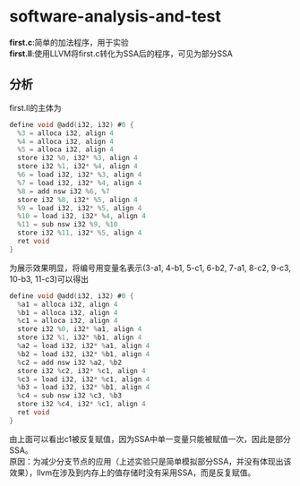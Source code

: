 # software-analysis-and-test
**first.c**:简单的加法程序，用于实验  
**first.ll**:使用LLVM将first.c转化为SSA后的程序，可见为部分SSA  

## 分析
first.ll的主体为  
```c
define void @add(i32, i32) #0 {
  %3 = alloca i32, align 4
  %4 = alloca i32, align 4
  %5 = alloca i32, align 4
  store i32 %0, i32* %3, align 4
  store i32 %1, i32* %4, align 4
  %6 = load i32, i32* %3, align 4
  %7 = load i32, i32* %4, align 4
  %8 = add nsw i32 %6, %7
  store i32 %8, i32* %5, align 4
  %9 = load i32, i32* %5, align 4
  %10 = load i32, i32* %4, align 4
  %11 = sub nsw i32 %9, %10
  store i32 %11, i32* %5, align 4
  ret void
}
```  
为展示效果明显，将编号用变量名表示(3-a1, 4-b1, 5-c1, 6-b2, 7-a1, 8-c2, 9-c3, 10-b3, 11-c3)可以得出  

```  c
define void @add(i32, i32) #0 {
  %a1 = alloca i32, align 4
  %b1 = alloca i32, align 4
  %c1 = alloca i32, align 4
  store i32 %0, i32* %a1, align 4
  store i32 %1, i32* %b1, align 4
  %a2 = load i32, i32* %a1, align 4
  %b2 = load i32, i32* %b1, align 4
  %c2 = add nsw i32 %a2, %b2
  store i32 %c2, i32* %c1, align 4
  %c3 = load i32, i32* %c1, align 4
  %b3 = load i32, i32* %b1, align 4
  %c4 = sub nsw i32 %c3, %b3
  store i32 %c4, i32* %c1, align 4
  ret void
}
```    
由上面可以看出c1被反复赋值，因为SSA中单一变量只能被赋值一次，因此是部分SSA。  
原因：为减少分支节点的应用（上述实验只是简单模拟部分SSA，并没有体现出该效果），llvm在涉及到内存上的值存储时没有采用SSA，而是反复赋值。
